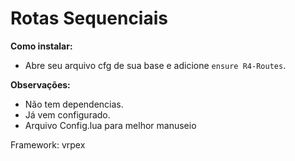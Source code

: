  # Rotas Sequenciais

**Como instalar:**

- Abre seu arquivo cfg de sua base e adicione `ensure R4-Routes`.

**Observações:**

- Não tem dependencias.
- Já vem configurado.
- Arquivo Config.lua para melhor manuseio

Framework: vrpex
